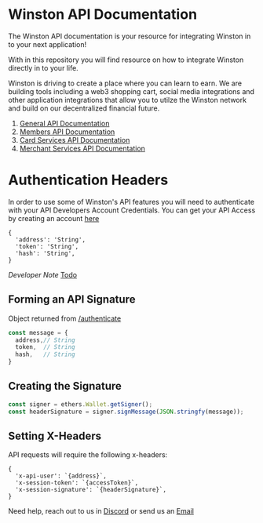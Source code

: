 # Winston API Documentation
The Winston API documentation is your resource for integrating Winston in to your next application!

With in this repository you will find resource on how to integrate Winston directly in to your life.

Winston is driving to create a place where you can learn to earn. We are building tools including a web3 shopping cart, social media integrations and other application integrations that allow you to utilze the Winston network and build on our decentralized financial future.

1. [General API Documentation](./README.md)
1. [Members API Documentation](./README.md)
1. [Card Services API Documentation](./README.md)
1. [Merchant Services API Documentation](./README.md)

# Authentication Headers
  In order to use some of Winston's API features you will need to authenticate with your API Developers Account Credentials. You can get your API Access by creating an account [here](./README.md)
 
```
{
  'address': 'String',
  'token': 'String',
  'hash': 'String',
}
```

_Developer Note_ [Todo](./note-access-headers.md)


## Forming an API Signature

Object returned from [/authenticate](./Authentication.md)
```JavaScript
const message = {
  address,// String
  token,  // String
  hash,   // String
}
```

## Creating the Signature

```Javascript
const signer = ethers.Wallet.getSigner();
const headerSignature = signer.signMessage(JSON.stringfy(message));
```

## Setting X-Headers

 API requests will require the following x-headers:

```
{
  'x-api-user': `{address}`,
  'x-session-token': `{accessToken}`,
  'x-session-signature': `{headerSignature}`,
}
```

Need help, reach out to us in [Discord](https://discord.gg/rickletoken)
or send us an [Email](mailto:admin@winston.services)

